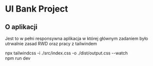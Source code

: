 # UI Bank Project

## O aplikacji
Jest to w pełni responsywna aplikacja w której głównym zadaniem było utrwalnie zasad RWD oraz pracy z tailwindem

npx tailwindcss -i ./src/index.css -o ./dist/output.css --watch <br />
npm run dev
